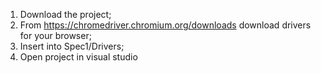 1. Download the project;
2. From https://chromedriver.chromium.org/downloads download drivers for your browser;
3. Insert into Spec1/Drivers;
4. Open project in visual studio
